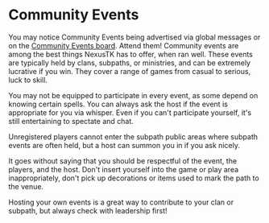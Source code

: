 # Community Events

You may notice Community Events being advertised via global messages or on the [Community Events board](community/boards.md). Attend them! Community events are among the best things NexusTK has to offer, when ran well. These events are typically held by clans, subpaths, or ministries, and can be extremely lucrative if you win. They cover a range of games from casual to serious, luck to skill.

You may not be equipped to participate in every event, as some depend on knowing certain spells. You can always ask the host if the event is appropriate for you via whisper. Even if you can't participate yourself, it's still entertaining to spectate and chat.

Unregistered players cannot enter the subpath public areas where subpath events are often held, but a host can summon you in if you ask nicely.

It goes without saying that you should be respectful of the event, the players, and the host. Don't insert yourself into the game or play area inappropriately, don't pick up decorations or items used to mark the path to the venue.

Hosting your own events is a great way to contribute to your clan or subpath, but always check with leadership first!
